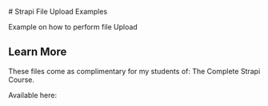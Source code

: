 # Strapi File Upload Examples

Example on how to perform file Upload

## Learn More

These files come as complimentary for my students of:
The Complete Strapi Course.

Available here:
